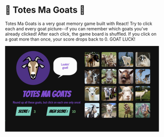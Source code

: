# :goat: Totes Ma Goats :goat:

Totes Ma Goats is a very goat memory game built with React! Try to click each and every goat picture--if you can remember which goats you've already clicked! After each click, the game board is shuffled. If you click on a goat more than once, your score drops back to 0. GOAT LUCK!

![Totes Ma Goats](public/img/totes-ma-goats.png)